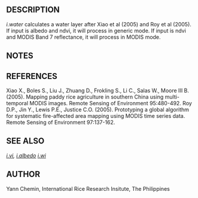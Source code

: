 ## DESCRIPTION

*i.water* calculates a water layer after Xiao et al (2005) and Roy et al
(2005). If input is albedo and ndvi, it will process in generic mode. If
input is ndvi and MODIS Band 7 reflectance, it will process in MODIS
mode.

## NOTES

## REFERENCES

Xiao X., Boles S., Liu J., Zhuang D., Frokling S., Li C., Salas W.,
Moore III B. (2005). Mapping paddy rice agriculture in southern China
using multi-temporal MODIS images. Remote Sensing of Environment
95:480-492. Roy D.P., Jin Y., Lewis P.E., Justice C.O. (2005).
Prototyping a global algorithm for systematic fire-affected area mapping
using MODIS time series data. Remote Sensing of Environment 97:137-162.

## SEE ALSO

*[i.vi](https://grass.osgeo.org/grass-stable/manuals/i.vi.html),
[i.albedo](https://grass.osgeo.org/grass-stable/manuals/i.albedo.html)
[i.wi](i.wi.md)*

## AUTHOR

Yann Chemin, International Rice Research Insitute, The Philippines
